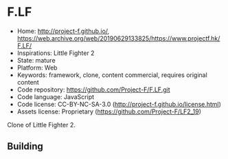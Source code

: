 # F.LF

- Home: http://project-f.github.io/, https://web.archive.org/web/20190629133825/https://www.projectf.hk/F.LF/
- Inspirations: Little Fighter 2
- State: mature
- Platform: Web
- Keywords: framework, clone, content commercial, requires original content
- Code repository: https://github.com/Project-F/F.LF.git
- Code language: JavaScript
- Code license: CC-BY-NC-SA-3.0 (http://project-f.github.io/license.html)
- Assets license: Proprietary (https://github.com/Project-F/LF2_19)

Clone of Little Fighter 2.

## Building
